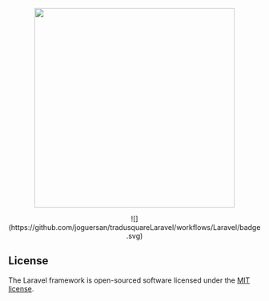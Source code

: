 <p align="center"><img src="https://res.cloudinary.com/dtfbvvkyp/image/upload/v1566331377/laravel-logolockup-cmyk-red.svg" width="400"></p>

<p align="center">
![](https://github.com/joguersan/tradusquareLaravel/workflows/Laravel/badge.svg)

## License

The Laravel framework is open-sourced software licensed under the [MIT license](https://opensource.org/licenses/MIT).
